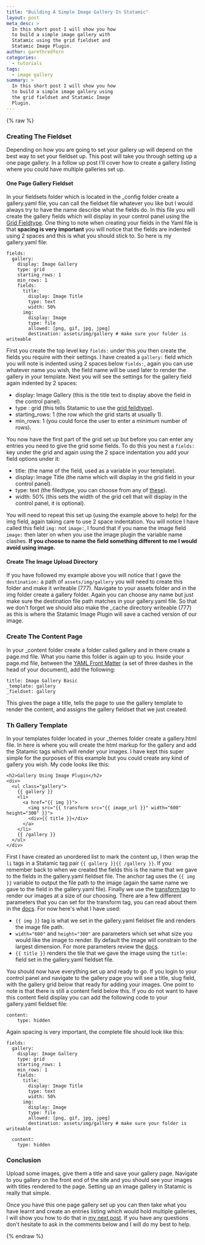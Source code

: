 ```yaml
---
title: "Building A Simple Image Gallery In Statamic"
layout: post
meta_desc: >
  In this short post I will show you how
  to build a simple image gallery with
  Statamic using the grid fieldset and
  Statamic Image Plugin.
author: garethredfern
categories:
  - tutorials
tags:
  - image gallery
summary: >
  In this short post I will show you how
  to build a simple image gallery using
  the grid fieldset and Statamic Image
  Plugin.
---
```


{% raw %}

### Creating The Fieldset
Depending on how you are going to set your gallery up will depend on the best way to set your fieldset up. This post will take you through setting up a one page gallery. In a follow up post I'll cover how to create a gallery listing where you could have multiple galleries set up.

#### One Page Gallery Fieldset
In your fieldsets folder which is located in the _config folder create a gallery.yaml file, you can call the fieldset file whatever you like but I would always try to have the name describe what the fields do. In this file you will create the gallery fields which will display in your control panel using the [Grid Fieldtype](http://statamic.com/learn/documentation/fieldtypes/grid). One thing to note when creating your fields in the Yaml file is that **spacing is very important** you will notice that the fields are indented using 2 spaces and this is what you should stick to. So here is my gallery.yaml file:

~~~language-markup
fields:
  gallery:
    display: Image Gallery
    type: grid
    starting_rows: 1
    min_rows: 1
    fields:
      title:
        display: Image Title
        type: text
        width: 50%
      img:
        display: Image
        type: file
        allowed: [png, gif, jpg, jpeg]
        destination: assets/img/gallery # make sure your folder is writeable
~~~

First you create the top level key `fields:` under this you then create the fields you require with their settings. I have created a `gallery:` field which you will note is indented using 2 spaces below `fields:`, again you can use whatever name you wish, the field name will be used later to render the gallery in your template. Next you will see the settings for the gallery field again indented by 2 spaces:

* display: Image Gallery (this is the title text to display above the field in the control panel).
* type : grid (this tells Statamic to use the [grid feildtype](http://statamic.com/learn/documentation/fieldtypes/grid)).
* starting_rows: 1 (the row which the grid starts at usually 1).
* min_rows: 1 (you could force the user to enter a minimum number of rows).

You now have the first part of the grid set up but before you can enter any entries you need to give the grid some fields. To do this you nest a `fields:` key under the grid and again using the 2 space indentation you add your field options under it:

* title: (the name of the field, used as a variable in your template).
* display: Image Title (the name which will display in the grid field in your control panel).
* type: text (the filedtype, you can choose from any of [these](http://statamic.com/learn/documentation/fieldtypes)).
* width: 50% (this sets the width of the grid cell that will display in the control panel, it is optional).

You will need to repeat this set up (using the example above to help) for the img field, again taking care to use 2 space indentation. You will notice I have called this field `img:` not `image:`, I found that if you name the image field `image:` then later on when you use the image plugin the variable name clashes. **If you choose to name the field something different to me I would avoid using image.**

#### Create The Image Upload Directory
If you have followed my example above you will notice that I gave the `destination:` a path of `assets/img/gallery` you will need to create this folder and make it writeable (777). Navigate to your assets folder and in the img folder create a gallery folder. Again you can choose any name but just make sure the destination file path matches in your gallery.yaml file. So that we don't forget we should also make the _cache directory writeable (777) as this is where the Statamic Image Plugin will save a cached version of our image.

### Create The Content Page
In your _content folder create a folder called gallery and in there create a page.md file. What you name this folder is again up to you. Inside your page.md file, between the [YAML Front Matter](http://statamic.com/learn/core-concepts/content-files) (a set of three dashes in the head of your document), add the following:

~~~.language-markup
title: Image Gallery Basic
_template: gallery
_fieldset: gallery
~~~

This gives the page a title, tells the page to use the gallery template to render the content, and assigns the gallery fieldset that we just created.

### Th Gallery Template
In your templates folder located in your _themes folder create a gallery.html file. In here is where you will create the html markup for the gallery and add the Statamic tags which will render your images. I have kept this super simple for the purposes of this example but you could create any kind of gallery you wish. My code looks like this:

~~~.language-markup
<h2>Gallery Using Image Plugin</h2>
<div>
  <ul class="gallery">
    {{ gallery }}
    <li>
      <a href="{{ img }}">
        <img src="{{ transform src="{{ image_url }}" width="600" height="300" }}">
        <div>{{ title }}</div>
      </a>
    </li>
    {{ /gallery }}
  </ul>
</div>
~~~

First I have created an unordered list to mark the content up, I then wrap the `li` tags in a Statamic tag pair `{{ gallery }}{{ /gallery }}`. If you remember back to when we created the fields this is the name that we gave to the fields in the gallery.yaml fieldset file. The anchor tag uses the `{{ img }}` variable to output the file path to the image (again the same name we gave to the field in the gallery.yaml file). Finally we use the [transform tag](http://statamic.com/learn/documentation/tags/transform) to render our images at a size of our choosing. There are a few different parameters that you can set for the transform tag, you can read about them in the [docs](http://statamic.com/learn/documentation/tags/transform). For now here's what I have used:

* `{{ img }}` tag is what we set in the gallery.yaml fieldset file and renders the image file path.
* `width="600"` and `height="300"` are parameters which set what size you would like the image to render. By default the image will constrain to the largest dimension. For more parameters review the [docs](http://statamic.com/learn/documentation/tags/transform).
* `{{ title }}` renders the tile that we gave the image using the `title:` field set in the gallery.yaml fieldset file.

You should now have everything set up and ready to go. If you login to your control panel and navigate to the gallery page you will see a title, slug field, with the gallery grid below that ready for adding your images. One point to note is that there is still a content field below this. If you do not want to have this content field display you can add the following code to your gallery.yaml fieldset file:

~~~.language-markup
content:
	type: hidden
~~~

Again spacing is very important, the complete file should look like this:

~~~.language-markup
fields:
  gallery:
    display: Image Gallery
    type: grid
    starting_rows: 1
    min_rows: 1
    fields:
      title:
        display: Image Title
        type: text
        width: 50%
      img:
        display: Image
        type: file
        allowed: [png, gif, jpg, jpeg]
        destination: assets/img/gallery # make sure your folder is writeable

  content:
    type: hidden
~~~

### Conclusion
Upload some images, give them a title and save your gallery page. Navigate to you gallery on the front end of the site and you should see your images with titles rendered to the page. Setting up an image gallery in Statamic is really that simple.

Once you have this one page gallery set up you can then take what you have learnt and create an entries listing which would hold multiple galleries, I will show you how to do that in [my next post](http://www.statamicthemes.com/articles/building-multiple-image-galleries-statamic). If you have any questions don't hesitate to ask in the comments below and I will do my best to help.

{% endraw %}
